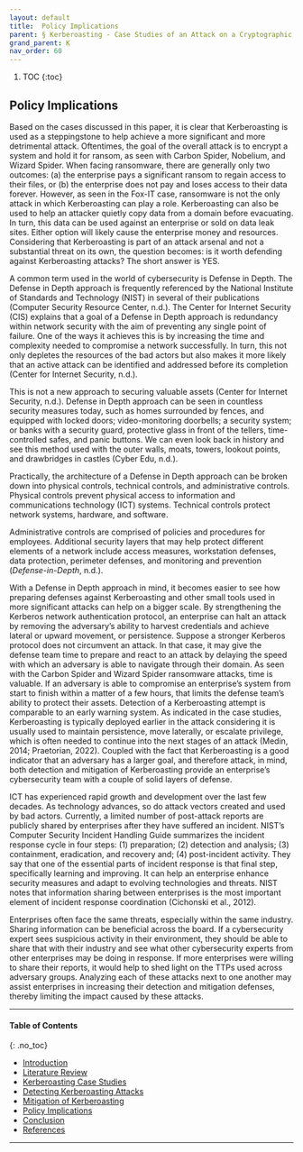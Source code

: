 ```yaml
---
layout: default
title:  Policy Implications  
parent: § Kerberoasting - Case Studies of an Attack on a Cryptographic Authentication Technology  
grand_parent: K
nav_order: 60 
---
```

<style>
.dont-break-out {
  /* These are technically the same, but use both */
  overflow-wrap: break-word;
  word-wrap: break-word;

     -ms-word-break: break-all;
  /* This is the dangerous one in WebKit, as it breaks things wherever */
  word-break: break-all;
  /* Instead use this non-standard one: */
  word-break: break-word;
}

.youtube-container {
    position: relative;
    width: 100%;
    height: 0;
    padding-bottom: 56.25%;
}
.youtube-video {
    position: absolute;
    top: 0;
    left: 0;
    width: 100%;
    height: 100%;
}

</style>

<div class="dont-break-out" markdown="1">

1. TOC
{:toc}

## Policy Implications
Based on the cases discussed in this paper, it is clear that Kerberoasting is used as a steppingstone to help achieve a more significant and more detrimental attack. Oftentimes, the goal of the overall attack is to encrypt a system and hold it for ransom, as seen with Carbon Spider, Nobelium, and Wizard Spider. When facing ransomware, there are generally only two outcomes: (a) the enterprise pays a significant ransom to regain access to their files, or (b) the enterprise does not pay and loses access to their data forever. However, as seen in the Fox-IT case, ransomware is not the only attack in which Kerberoasting can play a role. Kerberoasting can also be used to help an attacker quietly copy data from a domain before evacuating. In turn, this data can be used against an enterprise or sold on data leak sites. Either option will likely cause the enterprise money and resources. Considering that Kerberoasting is part of an attack arsenal and not a substantial threat on its own, the question becomes: is it worth defending against Kerberoasting attacks? The short answer is YES.

A common term used in the world of cybersecurity is Defense in Depth. The Defense in Depth approach is frequently referenced by the National Institute of Standards and Technology (NIST) in several of their publications (Computer Security Resource Center, n.d.). The Center for Internet Security (CIS) explains that a goal of a Defense in Depth approach is redundancy within network security with the aim of preventing any single point of failure. One of the ways it achieves this is by increasing the time and complexity needed to compromise a network successfully. In turn, this not only depletes the resources of the bad actors but also makes it more likely that an active attack can be identified and addressed before its completion (Center for Internet Security, n.d.).

This is not a new approach to securing valuable assets (Center for Internet Security, n.d.). Defense in Depth approach can be seen in countless security measures today, such as homes surrounded by fences, and equipped with locked doors; video-monitoring doorbells; a security system; or banks with a security guard, protective glass in front of the tellers, time-controlled safes, and panic buttons. We can even look back in history and see this method used with the outer walls, moats, towers, lookout points, and drawbridges in castles (Cyber Edu, n.d.).

Practically, the architecture of a Defense in Depth approach can be broken down into physical controls, technical controls, and administrative controls. Physical controls prevent physical access to information and communications technology (ICT) systems. Technical controls protect network systems, hardware, and software.

Administrative controls are comprised of policies and procedures for employees. Additional security layers that may help protect different elements of a network include access measures, workstation defenses, data protection, perimeter defenses, and monitoring and prevention (*Defense-in-Depth*, n.d.).

With a Defense in Depth approach in mind, it becomes easier to see how preparing defenses against Kerberoasting and other small tools used in more significant attacks can help on a bigger scale. By strengthening the Kerberos network authentication protocol, an enterprise can halt an attack by removing the adversary’s ability to harvest credentials and achieve lateral or upward movement, or persistence. Suppose a stronger Kerberos protocol does not circumvent an attack. In that case, it may give the defense team time to prepare and react to an attack by delaying the speed with which an adversary is able to navigate through their domain. As seen with the Carbon Spider and Wizard Spider ransomware attacks, time is valuable. If an adversary is able to compromise an enterprise’s system from start to finish within a matter of a few hours, that limits the defense team’s ability to protect their assets. Detection of a Kerberoasting attempt is comparable to an early warning system. As indicated in the case studies, Kerberoasting is typically deployed earlier in the attack considering it is usually used to maintain persistence, move laterally, or escalate privilege, which is often needed to continue into the next stages of an attack (Medin, 2014; Praetorian, 2022). Coupled with the fact that Kerberoasting is a good indicator that an adversary has a larger goal, and therefore attack, in mind, both detection and mitigation of Kerberoasting provide an enterprise’s cybersecurity team with a couple of solid layers of defense.

ICT has experienced rapid growth and development over the last few decades. As technology advances, so do attack vectors created and used by bad actors. Currently, a limited number of post-attack reports are publicly shared by enterprises after they have suffered an incident. NIST’s Computer Security Incident Handling Guide summarizes the incident response cycle in four steps: (1) preparation; (2) detection and analysis; (3) containment, eradication, and recovery and; (4) post-incident activity. They say that one of the essential parts of incident response is that final step, specifically learning and improving. It can help an enterprise enhance security measures and adapt to evolving technologies and threats. NIST notes that information sharing between enterprises is the most important element of incident response coordination (Cichonski et al., 2012).

Enterprises often face the same threats, especially within the same industry. Sharing information can be beneficial across the board. If a cybersecurity expert sees suspicious activity in their environment, they should be able to share that with their industry and see what other cybersecurity experts from other enterprises may be doing in response. If more enterprises were willing to share their reports, it would help to shed light on the TTPs used across adversary groups. Analyzing each of these attacks next to one another may assist enterprises in increasing their detection and mitigation defenses, thereby limiting the impact caused by these attacks.

***

#### Table of Contents
{: .no_toc}

<ul><li> <a href="/docs/K/Kerberoasting-Case-Studies-of-an-Attack-on-a-Cryptographic-Authentication-Technology-1/">Introduction</a></li><li> <a href="/docs/K/Kerberoasting-Case-Studies-of-an-Attack-on-a-Cryptographic-Authentication-Technology-2/">Literature Review</a></li><li> <a href="/docs/K/Kerberoasting-Case-Studies-of-an-Attack-on-a-Cryptographic-Authentication-Technology-3/">Kerberoasting Case Studies</a></li><li> <a href="/docs/K/Kerberoasting-Case-Studies-of-an-Attack-on-a-Cryptographic-Authentication-Technology-4/">Detecting Kerberoasting Attacks</a></li><li> <a href="/docs/K/Kerberoasting-Case-Studies-of-an-Attack-on-a-Cryptographic-Authentication-Technology-5/">Mitigation of Kerberoasting</a></li><li> <a href="/docs/K/Kerberoasting-Case-Studies-of-an-Attack-on-a-Cryptographic-Authentication-Technology-6/">Policy Implications</a></li><li> <a href="/docs/K/Kerberoasting-Case-Studies-of-an-Attack-on-a-Cryptographic-Authentication-Technology-7/">Conclusion</a></li><li> <a href="/docs/K/Kerberoasting-Case-Studies-of-an-Attack-on-a-Cryptographic-Authentication-Technology-8/">References</a></li></ul>

***

</div>
